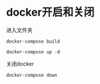 # docker开启和关闭

进入文件夹
```
docker-compose build

docker-compose up -d
```


关闭docker
```
docker-compose down
```
